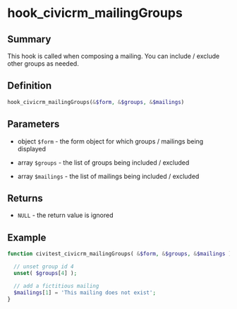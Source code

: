 # hook_civicrm_mailingGroups

## Summary

This hook is called when composing a mailing. You can include / exclude
other groups as needed.

## Definition

```php
hook_civicrm_mailingGroups(&$form, &$groups, &$mailings)
```

## Parameters

-   object `$form` - the form object for which groups / mailings being displayed

-   array `$groups` - the list of groups being included / excluded

-   array `$mailings` - the list of mailings being included / excluded

## Returns

-   `NULL` - the return value is ignored

## Example

```php
function civitest_civicrm_mailingGroups( &$form, &$groups, &$mailings ) {

  // unset group id 4
  unset( $groups[4] );

  // add a fictitious mailing
  $mailings[1] = 'This mailing does not exist';
}
```
